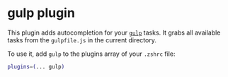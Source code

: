 # gulp plugin

This plugin adds autocompletion for your [`gulp`](https://gulpjs.com/) tasks. It
grabs all available tasks from the `gulpfile.js` in the current directory.

To use it, add `gulp` to the plugins array of your `.zshrc` file:

```sh
plugins=(... gulp)
```

